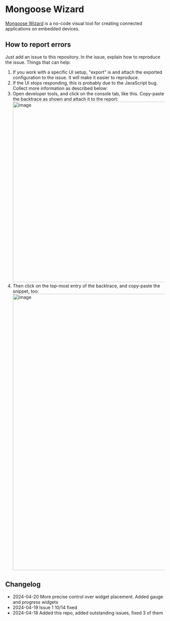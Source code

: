 # Mongoose Wizard

[Mongoose Wizard](https://mongoose.ws/wizard/) is a no-code visual tool for creating connected applications on embedded devices.

## How to report errors

Just add an issue to this repository. In the issue, explain how to reproduce the issue. Things that can help:
1. If you work with a specific UI setup, "export" is and attach the exported configuration to the issue. It will make it easier to reproduce.
2. If the UI stops responding, this is probably due to the JavaScript bug. Collect more information as described below:
3. Open developer tools, and click on the console tab, like this. Copy-paste the backtrace as shown and attach it to the report: <br/> <img width="570" alt="image" src="https://github.com/cesanta/mongoose-wizard/assets/601816/d2812c58-deb9-4bb7-bc50-a5ab73a355af">
4. Then click on the top-most entry of the backtrace, and copy-paste the snippet, too: <br/> <img width="873" alt="image" src="https://github.com/cesanta/mongoose-wizard/assets/601816/0a74b7b1-c7a0-4d9a-8d48-75191fbfe9e7">

## Changelog

- 2024-04-20 More precise control over widget placement. Added gauge and progress widgets
- 2024-04-19 Issue 1 10/14 fixed
- 2024-04-18 Added this repo, added outstanding issues, fixed 3 of them
